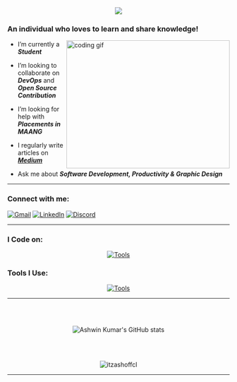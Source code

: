 <br />

<h1 align="center">
    <img src="https://readme-typing-svg.herokuapp.com/?font=Playwrite+DE+VA&&size=35&center=true&vCenter=true&width=500&height=70&duration=2000&pause=1000&color=F7F7F7&lines=Hey+Devs!+👋🏼+;+I'm+Ashwin+Kumar+%F0%9F%96%A4" />
</h1>
 

<h3 align="left">An individual who loves to learn and share knowledge!</h3>

<img align="right" width="370" height="290" src="https://i.pinimg.com/originals/16/69/e5/1669e57761ccc67fa5e31a09a54764d0.gif" alt="coding gif">


-  I’m currently a **_Student_**

-  I’m looking to collaborate on **_DevOps_** and **_Open Source Contribution_**

-  I’m looking for help with **_Placements in MAANG_**

- I regularly write articles on **_[Medium](https://medium.com/@ItzAshOffcl)_**

-  Ask me about **_Software Development, Productivity & Graphic Design_**

<hr>
<h3 align="left">Connect with me:</h3>
<p align="left">

<a href="mailto:ashwinkumar11203@gmail.com"><img src="https://img.shields.io/badge/Gmail-white?labelColor=White&style=flat&logo=Gmail" alt="Gmail"></a>
<a href="https://linkedin.com/in/itzashoffcl" target="_blank"><img src="https://img.shields.io/badge/LinkedIn--_.svg?style=social&logo=linkedin" alt="LinkedIn"></a>
<a href="https://discord.com/channels/@me"><img src="https://img.shields.io/badge/itzashoffcl-white?labelColor=White&style=flat&logo=Discord" alt="Discord"></a>



</p>
<hr>


<h3 align="left">I Code on:</h3>

<div align='center'>

[![Tools](https://skillicons.dev/icons?i=java,python,c,js,nodejs,express,html,css,angular,react,tailwind,mongodb,mysql,firebase,docker&perline=7)](https://github.com/ItzAshOffcl/ItzAshOffcl)

</div>
<h3 align="left">Tools I Use:</h3>


<div align='center'>
  
[![Tools](https://skillicons.dev/icons?i=git,github,postman,vscode,notion,photoshop,figma)](https://github.com/ItzAshOffcl/ItzAshOffcl)


---
</br>
</br>

<div align="center">

![Ashwin Kumar's GitHub stats](https://github-readme-stats.vercel.app/api?username=itsashoffcl&theme=dark&show_icons=true&&hide=issues,contribs&bg_color=0,000000,1d1d1d&icon_color=fff)

</br>
</br>



<p><img align="center" src="https://github-readme-stats.vercel.app/api/top-langs?username=itsashoffcl&show_icons=true&locale=en&layout=compact&bg_color=0,000000,1d1d1d&icon_color=fff&text_color=fff&title_color=fff" alt="itzashoffcl" /></p>
<hr>
</div>
